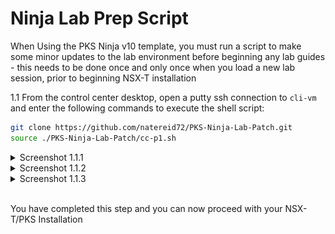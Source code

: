 # Ninja Lab Prep Script

When Using the PKS Ninja v10 template, you must run a script to make some minor updates to the lab environment before beginning any lab guides - this needs to be done once and only once when you load a new lab session, prior to beginning NSX-T installation

1.1 From the control center desktop, open a putty ssh connection to `cli-vm` and enter the following commands to execute the shell script:

```bash
git clone https://github.com/natereid72/PKS-Ninja-Lab-Patch.git
source ./PKS-Ninja-Lab-Patch/cc-p1.sh
```

<details><summary>Screenshot 1.1.1</summary><img src="Images/2019-01-11-22-06-03.png"></details>
<details><summary>Screenshot 1.1.2</summary><img src="Images/2019-01-11-22-08-25.png"></details>
<details><summary>Screenshot 1.1.3</summary><img src="Images/2019-01-11-22-12-19.png"></details><br>

You have completed this step and you can now proceed with your NSX-T/PKS Installation